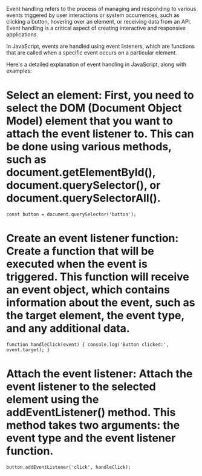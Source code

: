 Event handling refers to the process of managing and responding to various events triggered by user interactions or system occurrences, such as clicking a button, hovering over an element, or receiving data from an API. Event handling is a critical aspect of creating interactive and responsive applications.

In JavaScript, events are handled using event listeners, which are functions that are called when a specific event occurs on a particular element.

Here's a detailed explanation of event handling in JavaScript, along with examples:

# Select an element: First, you need to select the DOM (Document Object Model) element that you want to attach the event listener to. This can be done using various methods, such as document.getElementById(), document.querySelector(), or document.querySelectorAll().

`const button = document.querySelector('button');`

# Create an event listener function: Create a function that will be executed when the event is triggered. This function will receive an event object, which contains information about the event, such as the target element, the event type, and any additional data.

`function handleClick(event) {
  console.log('Button clicked:', event.target);
}`

# Attach the event listener: Attach the event listener to the selected element using the addEventListener() method. This method takes two arguments: the event type and the event listener function.

`button.addEventListener('click', handleClick);`

